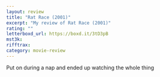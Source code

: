```yaml
---
layout: review
title: "Rat Race (2001)"
excerpt: "My review of Rat Race (2001)"
rating: ""
letterboxd_url: https://boxd.it/3tD3pB
mst3k:
rifftrax:
category: movie-review
---
```


Put on during a nap and ended up watching the whole thing
